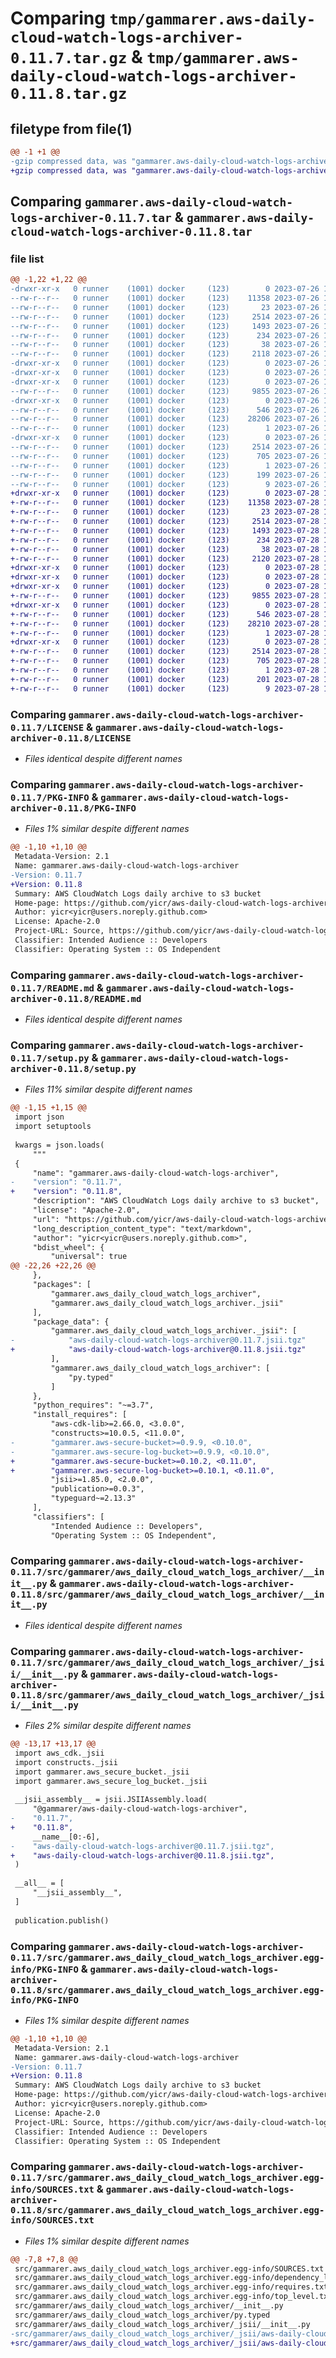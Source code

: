 # Comparing `tmp/gammarer.aws-daily-cloud-watch-logs-archiver-0.11.7.tar.gz` & `tmp/gammarer.aws-daily-cloud-watch-logs-archiver-0.11.8.tar.gz`

## filetype from file(1)

```diff
@@ -1 +1 @@
-gzip compressed data, was "gammarer.aws-daily-cloud-watch-logs-archiver-0.11.7.tar", last modified: Wed Jul 26 19:22:51 2023, max compression
+gzip compressed data, was "gammarer.aws-daily-cloud-watch-logs-archiver-0.11.8.tar", last modified: Fri Jul 28 19:25:20 2023, max compression
```

## Comparing `gammarer.aws-daily-cloud-watch-logs-archiver-0.11.7.tar` & `gammarer.aws-daily-cloud-watch-logs-archiver-0.11.8.tar`

### file list

```diff
@@ -1,22 +1,22 @@
-drwxr-xr-x   0 runner    (1001) docker     (123)        0 2023-07-26 19:22:51.022872 gammarer.aws-daily-cloud-watch-logs-archiver-0.11.7/
--rw-r--r--   0 runner    (1001) docker     (123)    11358 2023-07-26 19:22:35.000000 gammarer.aws-daily-cloud-watch-logs-archiver-0.11.7/LICENSE
--rw-r--r--   0 runner    (1001) docker     (123)       23 2023-07-26 19:22:35.000000 gammarer.aws-daily-cloud-watch-logs-archiver-0.11.7/MANIFEST.in
--rw-r--r--   0 runner    (1001) docker     (123)     2514 2023-07-26 19:22:51.022872 gammarer.aws-daily-cloud-watch-logs-archiver-0.11.7/PKG-INFO
--rw-r--r--   0 runner    (1001) docker     (123)     1493 2023-07-26 19:22:35.000000 gammarer.aws-daily-cloud-watch-logs-archiver-0.11.7/README.md
--rw-r--r--   0 runner    (1001) docker     (123)      234 2023-07-26 19:22:35.000000 gammarer.aws-daily-cloud-watch-logs-archiver-0.11.7/pyproject.toml
--rw-r--r--   0 runner    (1001) docker     (123)       38 2023-07-26 19:22:51.022872 gammarer.aws-daily-cloud-watch-logs-archiver-0.11.7/setup.cfg
--rw-r--r--   0 runner    (1001) docker     (123)     2118 2023-07-26 19:22:35.000000 gammarer.aws-daily-cloud-watch-logs-archiver-0.11.7/setup.py
-drwxr-xr-x   0 runner    (1001) docker     (123)        0 2023-07-26 19:22:51.022872 gammarer.aws-daily-cloud-watch-logs-archiver-0.11.7/src/
-drwxr-xr-x   0 runner    (1001) docker     (123)        0 2023-07-26 19:22:51.022872 gammarer.aws-daily-cloud-watch-logs-archiver-0.11.7/src/gammarer/
-drwxr-xr-x   0 runner    (1001) docker     (123)        0 2023-07-26 19:22:51.022872 gammarer.aws-daily-cloud-watch-logs-archiver-0.11.7/src/gammarer/aws_daily_cloud_watch_logs_archiver/
--rw-r--r--   0 runner    (1001) docker     (123)     9855 2023-07-26 19:22:35.000000 gammarer.aws-daily-cloud-watch-logs-archiver-0.11.7/src/gammarer/aws_daily_cloud_watch_logs_archiver/__init__.py
-drwxr-xr-x   0 runner    (1001) docker     (123)        0 2023-07-26 19:22:51.022872 gammarer.aws-daily-cloud-watch-logs-archiver-0.11.7/src/gammarer/aws_daily_cloud_watch_logs_archiver/_jsii/
--rw-r--r--   0 runner    (1001) docker     (123)      546 2023-07-26 19:22:35.000000 gammarer.aws-daily-cloud-watch-logs-archiver-0.11.7/src/gammarer/aws_daily_cloud_watch_logs_archiver/_jsii/__init__.py
--rw-r--r--   0 runner    (1001) docker     (123)    28206 2023-07-26 19:22:35.000000 gammarer.aws-daily-cloud-watch-logs-archiver-0.11.7/src/gammarer/aws_daily_cloud_watch_logs_archiver/_jsii/aws-daily-cloud-watch-logs-archiver@0.11.7.jsii.tgz
--rw-r--r--   0 runner    (1001) docker     (123)        1 2023-07-26 19:22:35.000000 gammarer.aws-daily-cloud-watch-logs-archiver-0.11.7/src/gammarer/aws_daily_cloud_watch_logs_archiver/py.typed
-drwxr-xr-x   0 runner    (1001) docker     (123)        0 2023-07-26 19:22:51.022872 gammarer.aws-daily-cloud-watch-logs-archiver-0.11.7/src/gammarer.aws_daily_cloud_watch_logs_archiver.egg-info/
--rw-r--r--   0 runner    (1001) docker     (123)     2514 2023-07-26 19:22:50.000000 gammarer.aws-daily-cloud-watch-logs-archiver-0.11.7/src/gammarer.aws_daily_cloud_watch_logs_archiver.egg-info/PKG-INFO
--rw-r--r--   0 runner    (1001) docker     (123)      705 2023-07-26 19:22:50.000000 gammarer.aws-daily-cloud-watch-logs-archiver-0.11.7/src/gammarer.aws_daily_cloud_watch_logs_archiver.egg-info/SOURCES.txt
--rw-r--r--   0 runner    (1001) docker     (123)        1 2023-07-26 19:22:50.000000 gammarer.aws-daily-cloud-watch-logs-archiver-0.11.7/src/gammarer.aws_daily_cloud_watch_logs_archiver.egg-info/dependency_links.txt
--rw-r--r--   0 runner    (1001) docker     (123)      199 2023-07-26 19:22:50.000000 gammarer.aws-daily-cloud-watch-logs-archiver-0.11.7/src/gammarer.aws_daily_cloud_watch_logs_archiver.egg-info/requires.txt
--rw-r--r--   0 runner    (1001) docker     (123)        9 2023-07-26 19:22:50.000000 gammarer.aws-daily-cloud-watch-logs-archiver-0.11.7/src/gammarer.aws_daily_cloud_watch_logs_archiver.egg-info/top_level.txt
+drwxr-xr-x   0 runner    (1001) docker     (123)        0 2023-07-28 19:25:20.351946 gammarer.aws-daily-cloud-watch-logs-archiver-0.11.8/
+-rw-r--r--   0 runner    (1001) docker     (123)    11358 2023-07-28 19:25:01.000000 gammarer.aws-daily-cloud-watch-logs-archiver-0.11.8/LICENSE
+-rw-r--r--   0 runner    (1001) docker     (123)       23 2023-07-28 19:25:01.000000 gammarer.aws-daily-cloud-watch-logs-archiver-0.11.8/MANIFEST.in
+-rw-r--r--   0 runner    (1001) docker     (123)     2514 2023-07-28 19:25:20.351946 gammarer.aws-daily-cloud-watch-logs-archiver-0.11.8/PKG-INFO
+-rw-r--r--   0 runner    (1001) docker     (123)     1493 2023-07-28 19:25:01.000000 gammarer.aws-daily-cloud-watch-logs-archiver-0.11.8/README.md
+-rw-r--r--   0 runner    (1001) docker     (123)      234 2023-07-28 19:25:01.000000 gammarer.aws-daily-cloud-watch-logs-archiver-0.11.8/pyproject.toml
+-rw-r--r--   0 runner    (1001) docker     (123)       38 2023-07-28 19:25:20.351946 gammarer.aws-daily-cloud-watch-logs-archiver-0.11.8/setup.cfg
+-rw-r--r--   0 runner    (1001) docker     (123)     2120 2023-07-28 19:25:01.000000 gammarer.aws-daily-cloud-watch-logs-archiver-0.11.8/setup.py
+drwxr-xr-x   0 runner    (1001) docker     (123)        0 2023-07-28 19:25:20.347946 gammarer.aws-daily-cloud-watch-logs-archiver-0.11.8/src/
+drwxr-xr-x   0 runner    (1001) docker     (123)        0 2023-07-28 19:25:20.347946 gammarer.aws-daily-cloud-watch-logs-archiver-0.11.8/src/gammarer/
+drwxr-xr-x   0 runner    (1001) docker     (123)        0 2023-07-28 19:25:20.351946 gammarer.aws-daily-cloud-watch-logs-archiver-0.11.8/src/gammarer/aws_daily_cloud_watch_logs_archiver/
+-rw-r--r--   0 runner    (1001) docker     (123)     9855 2023-07-28 19:25:01.000000 gammarer.aws-daily-cloud-watch-logs-archiver-0.11.8/src/gammarer/aws_daily_cloud_watch_logs_archiver/__init__.py
+drwxr-xr-x   0 runner    (1001) docker     (123)        0 2023-07-28 19:25:20.351946 gammarer.aws-daily-cloud-watch-logs-archiver-0.11.8/src/gammarer/aws_daily_cloud_watch_logs_archiver/_jsii/
+-rw-r--r--   0 runner    (1001) docker     (123)      546 2023-07-28 19:25:01.000000 gammarer.aws-daily-cloud-watch-logs-archiver-0.11.8/src/gammarer/aws_daily_cloud_watch_logs_archiver/_jsii/__init__.py
+-rw-r--r--   0 runner    (1001) docker     (123)    28210 2023-07-28 19:25:01.000000 gammarer.aws-daily-cloud-watch-logs-archiver-0.11.8/src/gammarer/aws_daily_cloud_watch_logs_archiver/_jsii/aws-daily-cloud-watch-logs-archiver@0.11.8.jsii.tgz
+-rw-r--r--   0 runner    (1001) docker     (123)        1 2023-07-28 19:25:01.000000 gammarer.aws-daily-cloud-watch-logs-archiver-0.11.8/src/gammarer/aws_daily_cloud_watch_logs_archiver/py.typed
+drwxr-xr-x   0 runner    (1001) docker     (123)        0 2023-07-28 19:25:20.351946 gammarer.aws-daily-cloud-watch-logs-archiver-0.11.8/src/gammarer.aws_daily_cloud_watch_logs_archiver.egg-info/
+-rw-r--r--   0 runner    (1001) docker     (123)     2514 2023-07-28 19:25:20.000000 gammarer.aws-daily-cloud-watch-logs-archiver-0.11.8/src/gammarer.aws_daily_cloud_watch_logs_archiver.egg-info/PKG-INFO
+-rw-r--r--   0 runner    (1001) docker     (123)      705 2023-07-28 19:25:20.000000 gammarer.aws-daily-cloud-watch-logs-archiver-0.11.8/src/gammarer.aws_daily_cloud_watch_logs_archiver.egg-info/SOURCES.txt
+-rw-r--r--   0 runner    (1001) docker     (123)        1 2023-07-28 19:25:20.000000 gammarer.aws-daily-cloud-watch-logs-archiver-0.11.8/src/gammarer.aws_daily_cloud_watch_logs_archiver.egg-info/dependency_links.txt
+-rw-r--r--   0 runner    (1001) docker     (123)      201 2023-07-28 19:25:20.000000 gammarer.aws-daily-cloud-watch-logs-archiver-0.11.8/src/gammarer.aws_daily_cloud_watch_logs_archiver.egg-info/requires.txt
+-rw-r--r--   0 runner    (1001) docker     (123)        9 2023-07-28 19:25:20.000000 gammarer.aws-daily-cloud-watch-logs-archiver-0.11.8/src/gammarer.aws_daily_cloud_watch_logs_archiver.egg-info/top_level.txt
```

### Comparing `gammarer.aws-daily-cloud-watch-logs-archiver-0.11.7/LICENSE` & `gammarer.aws-daily-cloud-watch-logs-archiver-0.11.8/LICENSE`

 * *Files identical despite different names*

### Comparing `gammarer.aws-daily-cloud-watch-logs-archiver-0.11.7/PKG-INFO` & `gammarer.aws-daily-cloud-watch-logs-archiver-0.11.8/PKG-INFO`

 * *Files 1% similar despite different names*

```diff
@@ -1,10 +1,10 @@
 Metadata-Version: 2.1
 Name: gammarer.aws-daily-cloud-watch-logs-archiver
-Version: 0.11.7
+Version: 0.11.8
 Summary: AWS CloudWatch Logs daily archive to s3 bucket
 Home-page: https://github.com/yicr/aws-daily-cloud-watch-logs-archiver.git
 Author: yicr<yicr@users.noreply.github.com>
 License: Apache-2.0
 Project-URL: Source, https://github.com/yicr/aws-daily-cloud-watch-logs-archiver.git
 Classifier: Intended Audience :: Developers
 Classifier: Operating System :: OS Independent
```

### Comparing `gammarer.aws-daily-cloud-watch-logs-archiver-0.11.7/README.md` & `gammarer.aws-daily-cloud-watch-logs-archiver-0.11.8/README.md`

 * *Files identical despite different names*

### Comparing `gammarer.aws-daily-cloud-watch-logs-archiver-0.11.7/setup.py` & `gammarer.aws-daily-cloud-watch-logs-archiver-0.11.8/setup.py`

 * *Files 11% similar despite different names*

```diff
@@ -1,15 +1,15 @@
 import json
 import setuptools
 
 kwargs = json.loads(
     """
 {
     "name": "gammarer.aws-daily-cloud-watch-logs-archiver",
-    "version": "0.11.7",
+    "version": "0.11.8",
     "description": "AWS CloudWatch Logs daily archive to s3 bucket",
     "license": "Apache-2.0",
     "url": "https://github.com/yicr/aws-daily-cloud-watch-logs-archiver.git",
     "long_description_content_type": "text/markdown",
     "author": "yicr<yicr@users.noreply.github.com>",
     "bdist_wheel": {
         "universal": true
@@ -22,26 +22,26 @@
     },
     "packages": [
         "gammarer.aws_daily_cloud_watch_logs_archiver",
         "gammarer.aws_daily_cloud_watch_logs_archiver._jsii"
     ],
     "package_data": {
         "gammarer.aws_daily_cloud_watch_logs_archiver._jsii": [
-            "aws-daily-cloud-watch-logs-archiver@0.11.7.jsii.tgz"
+            "aws-daily-cloud-watch-logs-archiver@0.11.8.jsii.tgz"
         ],
         "gammarer.aws_daily_cloud_watch_logs_archiver": [
             "py.typed"
         ]
     },
     "python_requires": "~=3.7",
     "install_requires": [
         "aws-cdk-lib>=2.66.0, <3.0.0",
         "constructs>=10.0.5, <11.0.0",
-        "gammarer.aws-secure-bucket>=0.9.9, <0.10.0",
-        "gammarer.aws-secure-log-bucket>=0.9.9, <0.10.0",
+        "gammarer.aws-secure-bucket>=0.10.2, <0.11.0",
+        "gammarer.aws-secure-log-bucket>=0.10.1, <0.11.0",
         "jsii>=1.85.0, <2.0.0",
         "publication>=0.0.3",
         "typeguard~=2.13.3"
     ],
     "classifiers": [
         "Intended Audience :: Developers",
         "Operating System :: OS Independent",
```

### Comparing `gammarer.aws-daily-cloud-watch-logs-archiver-0.11.7/src/gammarer/aws_daily_cloud_watch_logs_archiver/__init__.py` & `gammarer.aws-daily-cloud-watch-logs-archiver-0.11.8/src/gammarer/aws_daily_cloud_watch_logs_archiver/__init__.py`

 * *Files identical despite different names*

### Comparing `gammarer.aws-daily-cloud-watch-logs-archiver-0.11.7/src/gammarer/aws_daily_cloud_watch_logs_archiver/_jsii/__init__.py` & `gammarer.aws-daily-cloud-watch-logs-archiver-0.11.8/src/gammarer/aws_daily_cloud_watch_logs_archiver/_jsii/__init__.py`

 * *Files 2% similar despite different names*

```diff
@@ -13,17 +13,17 @@
 import aws_cdk._jsii
 import constructs._jsii
 import gammarer.aws_secure_bucket._jsii
 import gammarer.aws_secure_log_bucket._jsii
 
 __jsii_assembly__ = jsii.JSIIAssembly.load(
     "@gammarer/aws-daily-cloud-watch-logs-archiver",
-    "0.11.7",
+    "0.11.8",
     __name__[0:-6],
-    "aws-daily-cloud-watch-logs-archiver@0.11.7.jsii.tgz",
+    "aws-daily-cloud-watch-logs-archiver@0.11.8.jsii.tgz",
 )
 
 __all__ = [
     "__jsii_assembly__",
 ]
 
 publication.publish()
```

### Comparing `gammarer.aws-daily-cloud-watch-logs-archiver-0.11.7/src/gammarer.aws_daily_cloud_watch_logs_archiver.egg-info/PKG-INFO` & `gammarer.aws-daily-cloud-watch-logs-archiver-0.11.8/src/gammarer.aws_daily_cloud_watch_logs_archiver.egg-info/PKG-INFO`

 * *Files 1% similar despite different names*

```diff
@@ -1,10 +1,10 @@
 Metadata-Version: 2.1
 Name: gammarer.aws-daily-cloud-watch-logs-archiver
-Version: 0.11.7
+Version: 0.11.8
 Summary: AWS CloudWatch Logs daily archive to s3 bucket
 Home-page: https://github.com/yicr/aws-daily-cloud-watch-logs-archiver.git
 Author: yicr<yicr@users.noreply.github.com>
 License: Apache-2.0
 Project-URL: Source, https://github.com/yicr/aws-daily-cloud-watch-logs-archiver.git
 Classifier: Intended Audience :: Developers
 Classifier: Operating System :: OS Independent
```

### Comparing `gammarer.aws-daily-cloud-watch-logs-archiver-0.11.7/src/gammarer.aws_daily_cloud_watch_logs_archiver.egg-info/SOURCES.txt` & `gammarer.aws-daily-cloud-watch-logs-archiver-0.11.8/src/gammarer.aws_daily_cloud_watch_logs_archiver.egg-info/SOURCES.txt`

 * *Files 1% similar despite different names*

```diff
@@ -7,8 +7,8 @@
 src/gammarer.aws_daily_cloud_watch_logs_archiver.egg-info/SOURCES.txt
 src/gammarer.aws_daily_cloud_watch_logs_archiver.egg-info/dependency_links.txt
 src/gammarer.aws_daily_cloud_watch_logs_archiver.egg-info/requires.txt
 src/gammarer.aws_daily_cloud_watch_logs_archiver.egg-info/top_level.txt
 src/gammarer/aws_daily_cloud_watch_logs_archiver/__init__.py
 src/gammarer/aws_daily_cloud_watch_logs_archiver/py.typed
 src/gammarer/aws_daily_cloud_watch_logs_archiver/_jsii/__init__.py
-src/gammarer/aws_daily_cloud_watch_logs_archiver/_jsii/aws-daily-cloud-watch-logs-archiver@0.11.7.jsii.tgz
+src/gammarer/aws_daily_cloud_watch_logs_archiver/_jsii/aws-daily-cloud-watch-logs-archiver@0.11.8.jsii.tgz
```

